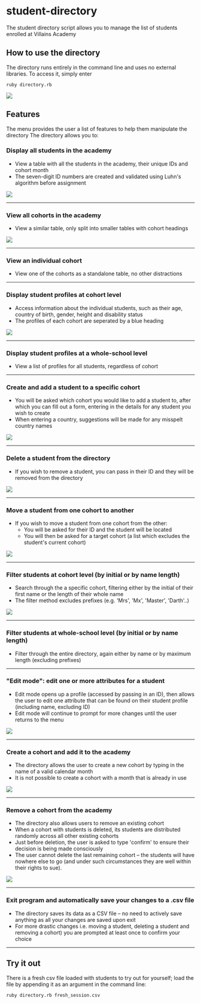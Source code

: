 # student-directory #

The student directory script allows you to manage the list of students enrolled at Villains Academy

## How to use the directory ##

The directory runs entirely in the command line and uses no external libraries.
To access it, simply enter
    
    ruby directory.rb

<img src="README images/home menu student dir.png"/>

## Features ##

The menu provides the user a list of features to help them manipulate the directory
The directory allows you to:

### Display all students in the academy
   - View a table with all the students in the academy, their unique IDs and cohort month
   - The seven-digit ID numbers are created and validated using Luhn's algorithm before assignment
   <img src="README images/option 1.png"/>
   
-----------------------------------

### View all cohorts in the academy
   - View a similar table, only split into smaller tables with cohort headings
   <img src="README images/option 2.png"/>
   
-----------------------------------

### View an individual cohort
   - View one of the cohorts as a standalone table, no other distractions
   
-----------------------------------

### Display student profiles at cohort level
   - Access information about the individual students, such as their age, country of birth, gender, height and disability status
   - The profiles of each cohort are seperated by a blue heading
   <img src="README images/option 4.png"/>
   
-----------------------------------

### Display student profiles at a whole-school level
   - View a list of profiles for all students, regardless of cohort
   
-----------------------------------

### Create and add a student to a specific cohort
   - You will be asked which cohort you would like to add a student to, after which you can fill out a form, entering in the details for any student you wish to create
   - When entering a country, suggestions will be made for any misspelt country names
   <img src="README images/option 6.png"/>
   
-----------------------------------

### Delete a student from the directory
   - If you wish to remove a student, you can pass in their ID and they will be removed from the directory
   <img src="README images/option 7.png"/>
   
-----------------------------------

### Move a student from one cohort to another
   - If you wish to move a student from one cohort from the other:
     - You will be asked for their ID and the student will be located
     - You will then be asked for a target cohort (a list which excludes the student's current cohort)
   <img src="README images/option 8.png"/>
     
-----------------------------------

### Filter students at cohort level (by initial or by name length)
   - Search through the a specific cohort, filtering either by the initial of their first name or the length of their whole name
   - The filter method excludes prefixes (e.g. 'Mrs', 'Mx', 'Master', 'Darth'..)
   <img src="README images/option 9.png"/>
   
-----------------------------------

### Filter students at whole-school level (by initial or by name length)
   - Filter through the entire directory, again either by name or by maximum length (excluding prefixes)
   
-----------------------------------

### "Edit mode": edit one or more attributes for a student
   - Edit mode opens up a profile (accessed by passing in an ID), then allows the user to edit one attribute that can be found on their student profile (including name, excluding ID)
   - Edit mode will continue to prompt for more changes until the user returns to the menu
   <img src="README images/option 11.png"/>
   
-----------------------------------

### Create a cohort and add it to the academy
   - The directory allows the user to create a new cohort by typing in the name of a valid calendar month
   - It is not possible to create a cohort with a month that is already in use
   <img src="README images/option 12.png"/>
   
-----------------------------------

### Remove a cohort from the academy
   - The directory also allows users to remove an existing cohort
   - When a cohort with students is deleted, its students are distributed randomly across all other existing cohorts
   - Just before deletion, the user is asked to type 'confirm' to ensure their decision is being made consciously
   - The user cannot delete the last remaining cohort – the students will have nowhere else to go (and under such circumstances they are well within their rights to sue).
   <img src="README images/option 13.png"/>
   
-----------------------------------
   
### Exit program and automatically save your changes to a .csv file
   - The directory saves its data as a CSV file – no need to actively save anything as all your changes are saved upon exit
   - For more drastic changes i.e. moving a student, deleting a student and removing a cohort) you are prompted at least once to confirm your choice

-----------------------------------

## Try it out ##

There is a fresh csv file loaded with students to try out for yourself; load the file by appending it as an argument in the command line:


    ruby directory.rb fresh_session.csv
    
    
